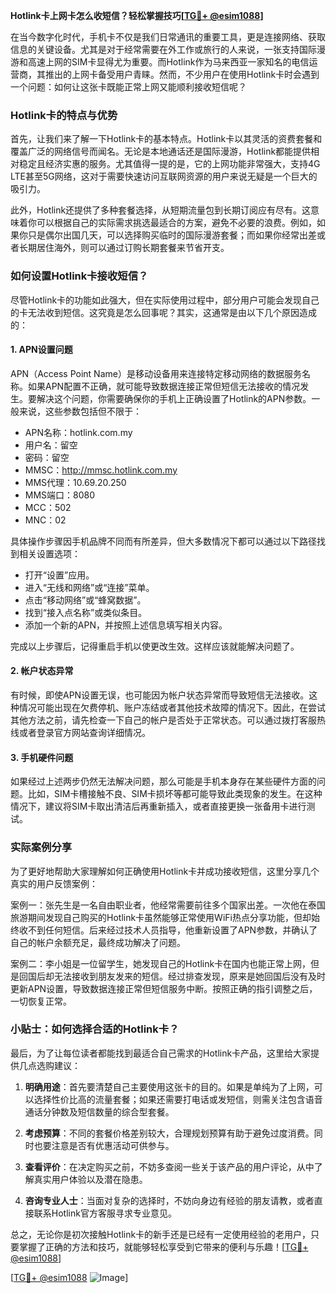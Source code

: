 **Hotlink卡上网卡怎么收短信？轻松掌握技巧[[TG💪+ @esim1088](https://t.me/s/esim1088)]**

在当今数字化时代，手机卡不仅是我们日常通讯的重要工具，更是连接网络、获取信息的关键设备。尤其是对于经常需要在外工作或旅行的人来说，一张支持国际漫游和高速上网的SIM卡显得尤为重要。而Hotlink作为马来西亚一家知名的电信运营商，其推出的上网卡备受用户青睐。然而，不少用户在使用Hotlink卡时会遇到一个问题：如何让这张卡既能正常上网又能顺利接收短信呢？

### Hotlink卡的特点与优势

首先，让我们来了解一下Hotlink卡的基本特点。Hotlink卡以其灵活的资费套餐和覆盖广泛的网络信号而闻名。无论是本地通话还是国际漫游，Hotlink都能提供相对稳定且经济实惠的服务。尤其值得一提的是，它的上网功能非常强大，支持4G LTE甚至5G网络，这对于需要快速访问互联网资源的用户来说无疑是一个巨大的吸引力。

此外，Hotlink还提供了多种套餐选择，从短期流量包到长期订阅应有尽有。这意味着你可以根据自己的实际需求挑选最适合的方案，避免不必要的浪费。例如，如果你只是偶尔出国几天，可以选择购买临时的国际漫游套餐；而如果你经常出差或者长期居住海外，则可以通过订购长期套餐来节省开支。

### 如何设置Hotlink卡接收短信？

尽管Hotlink卡的功能如此强大，但在实际使用过程中，部分用户可能会发现自己的卡无法收到短信。这究竟是怎么回事呢？其实，这通常是由以下几个原因造成的：

#### 1. APN设置问题
APN（Access Point Name）是移动设备用来连接特定移动网络的数据服务名称。如果APN配置不正确，就可能导致数据连接正常但短信无法接收的情况发生。要解决这个问题，你需要确保你的手机上正确设置了Hotlink的APN参数。一般来说，这些参数包括但不限于：
- APN名称：hotlink.com.my
- 用户名：留空
- 密码：留空
- MMSC：http://mmsc.hotlink.com.my
- MMS代理：10.69.20.250
- MMS端口：8080
- MCC：502
- MNC：02

具体操作步骤因手机品牌不同而有所差异，但大多数情况下都可以通过以下路径找到相关设置选项：
- 打开“设置”应用。
- 进入“无线和网络”或“连接”菜单。
- 点击“移动网络”或“蜂窝数据”。
- 找到“接入点名称”或类似条目。
- 添加一个新的APN，并按照上述信息填写相关内容。

完成以上步骤后，记得重启手机以使更改生效。这样应该就能解决问题了。

#### 2. 帐户状态异常
有时候，即使APN设置无误，也可能因为帐户状态异常而导致短信无法接收。这种情况可能出现在欠费停机、账户冻结或者其他技术故障的情况下。因此，在尝试其他方法之前，请先检查一下自己的帐户是否处于正常状态。可以通过拨打客服热线或者登录官方网站查询详细情况。

#### 3. 手机硬件问题
如果经过上述两步仍然无法解决问题，那么可能是手机本身存在某些硬件方面的问题。比如，SIM卡槽接触不良、SIM卡损坏等都可能导致此类现象的发生。在这种情况下，建议将SIM卡取出清洁后再重新插入，或者直接更换一张备用卡进行测试。

### 实际案例分享

为了更好地帮助大家理解如何正确使用Hotlink卡并成功接收短信，这里分享几个真实的用户反馈案例：

案例一：张先生是一名自由职业者，他经常需要前往多个国家出差。一次他在泰国旅游期间发现自己购买的Hotlink卡虽然能够正常使用WiFi热点分享功能，但却始终收不到任何短信。后来经过技术人员指导，他重新设置了APN参数，并确认了自己的帐户余额充足，最终成功解决了问题。

案例二：李小姐是一位留学生，她发现自己的Hotlink卡在国内也能正常上网，但是回国后却无法接收到朋友发来的短信。经过排查发现，原来是她回国后没有及时更新APN设置，导致数据连接正常但短信服务中断。按照正确的指引调整之后，一切恢复正常。

### 小贴士：如何选择合适的Hotlink卡？

最后，为了让每位读者都能找到最适合自己需求的Hotlink卡产品，这里给大家提供几点选购建议：

1. **明确用途**：首先要清楚自己主要使用这张卡的目的。如果是单纯为了上网，可以选择性价比高的流量套餐；如果还需要打电话或发短信，则需关注包含语音通话分钟数及短信数量的综合型套餐。

2. **考虑预算**：不同的套餐价格差别较大，合理规划预算有助于避免过度消费。同时也要注意是否有优惠活动可供参与。

3. **查看评价**：在决定购买之前，不妨多查阅一些关于该产品的用户评论，从中了解真实用户体验以及潜在隐患。

4. **咨询专业人士**：当面对复杂的选择时，不妨向身边有经验的朋友请教，或者直接联系Hotlink官方客服寻求专业意见。

总之，无论你是初次接触Hotlink卡的新手还是已经有一定使用经验的老用户，只要掌握了正确的方法和技巧，就能够轻松享受到它带来的便利与乐趣！[[TG💪+ @esim1088](https://t.me/s/esim1088)]

[[TG💪+ @esim1088](https://t.me/s/esim1088) ![Image](https://i.postimg.cc/4NQfJmqS/Snipaste-2025-05-13-00-14-12.png)]